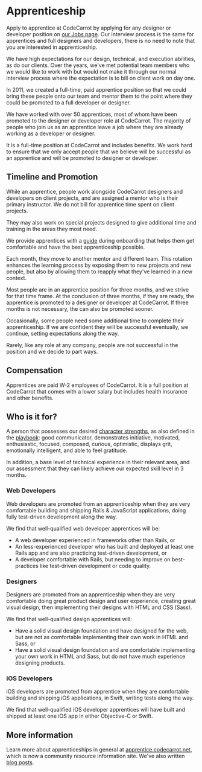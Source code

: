# Apprenticeship

Apply to apprentice at CodeCarrot by applying for any designer or developer position on [our Jobs page](https://www.codecarrot.net/career). Our interview process is the same for apprentices and full designers and developers, there is no need to note that you are interested in apprenticeship.

We have high expectations for our design, technical, and execution abilities, as do our clients. Over the years, we've met potential team members who we would like to work with but would not make it through our normal interview process where the expectation is to bill on client work on day one.

In 2011, we created a full-time, paid apprentice position so that we could bring these people onto our team and mentor them to the point where they could be promoted to a full developer or designer.

We have worked with over 50 apprentices, most of whom have been promoted to the designer or developer role at CodeCarrot. The majority of people who join us as an apprentice leave a job where they are already working as a developer or designer.

It is a full-time position at CodeCarrot and includes benefits. We work hard to ensure that we only accept people that we believe will be successful as an apprentice and will be promoted to designer or developer.

## Timeline and Promotion

While an apprentice, people work alongside CodeCarrot designers and developers on client projects, and are assigned a mentor who is their primary instructor. We do not bill for apprentice time spent on client projects.

They may also work on special projects designed to give additional time and training in the areas they most need.

We provide apprentices with a [guide](https://github.com/codecarrotnet/apprenticeship) during onboarding that helps them get comfortable and have the best apprenticeship possible.

Each month, they move to another mentor and different team. This rotation enhances the learning process by exposing them to new projects and new people, but also by allowing them to reapply what they've learned in a new context.

Most people are in an apprentice position for three months, and we strive for that time frame. At the conclusion of three months, if they are ready, the apprentice is promoted to a designer or developer at CodeCarrot. If three months is not necessary, the can also be promoted sooner.

Occasionally, some people need some additional time to complete their apprenticeship. If we are confident they will be successful eventually, we continue, setting expectations along the way.

Rarely, like any role at any company, people are not successful in the position and we decide to part ways.

## Compensation

Apprentices are paid W-2 employees of CodeCarrot. It is a full position at CodeCarrot that comes with a lower salary but includes health insurance and other benefits.

## Who is it for?

A person that possesses our desired [character strengths](http://www.kipp.org/approach/character/), as also defined in the [playbook](/our-company/hiring.md): good communicator, demonstrates initiative, motivated, enthusiastic, focused, composed, curious, optimistic, displays grit, emotionally intelligent, and able to feel gratitude.

In addition, a base level of technical experience in their relevant area, and our assessment that they can likely achieve our expected skill level in 3 months.

### Web Developers

Web developers are promoted from an apprenticeship when they are very comfortable building and shipping Rails & JavaScript applications, doing fully test-driven development along the way.

We find that well-qualified web developer apprentices will be:

* A web developer experienced in frameworks other than Rails, or
* An less-experienced developer who has built and deployed at least one Rails app and are also practicing test-driven development, or
* A developer comfortable with Rails, but needing to improve on best-practices like test-driven development or code quality.

### Designers

Designers are promoted from an apprenticeship when they are very comfortable doing great product design and user experience, creating great visual design, then implementing their designs with HTML and CSS \(Sass\).

We find that well-qualified design apprentices will:

* Have a solid visual design foundation and have designed for the web, but are not as comfortable implementing their own work in HTML and Sass, or
* Have a solid visual design foundation and are comfortable implementing your own work in HTML and Sass, but do not have much experience designing products.

### iOS Developers

iOS developers are promoted from apprentice when they are comfortable building and shipping iOS applications, in Swift, writing tests along the way.

We find that well-qualified iOS developer apprentices will have built and shipped at least one iOS app in either Objective-C or Swift.

## More information

Learn more about apprenticeships in general at [apprentice.codecarrot.net](https://apprentice.codecarrot.net), which is now a community resource information site. We've also written [blog posts](https://blog.codecarrot.net/tags/apprenticeship).
